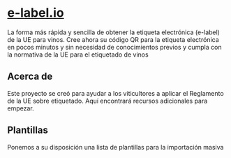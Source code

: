 # [e-label.io](https://es.e-label.io)
La forma más rápida y sencilla de obtener la etiqueta electrónica (e-label) de la UE para vinos. Cree ahora su código QR para la etiqueta electrónica en pocos minutos y sin necesidad de conocimientos previos y cumpla con la normativa de la UE para el etiquetado de vinos

## Acerca de
Este proyecto se creó para ayudar a los viticultores a aplicar el Reglamento de la UE sobre etiquetado. Aquí encontrará recursos adicionales para empezar.

## Plantillas
Ponemos a su disposición una lista de plantillas para la importación masiva
